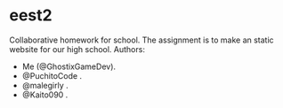 # eest2
Collaborative homework for school. The assignment is to make an static website for our high school.
Authors:
- Me (@GhostixGameDev).
- @PuchitoCode .
- @malegirly .
- @Kaito090 .
